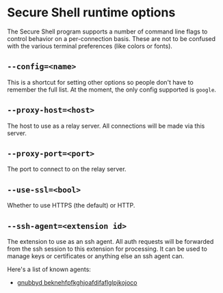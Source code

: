 # Secure Shell runtime options

The Secure Shell program supports a number of command line flags to control
behavior on a per-connection basis.  These are not to be confused with the
various terminal preferences (like colors or fonts).

## `--config=<name>`

This is a shortcut for setting other options so people don't have to remember
the full list.  At the moment, the only config supported is `google`.

## `--proxy-host=<host>`

The host to use as a relay server.  All connections will be made via this
server.

## `--proxy-port=<port>`

The port to connect to on the relay server.

## `--use-ssl=<bool>`

Whether to use HTTPS (the default) or HTTP.

## `--ssh-agent=<extension id>`

The extension to use as an ssh agent.  All auth requests will be forwarded
from the ssh session to this extension for processing.  It can be used to
manage keys or certificates or anything else an ssh agent can.

Here's a list of known agents:

* [gnubbyd beknehfpfkghjoafdifaflglpjkojoco](https://chrome.google.com/webstore/detail/beknehfpfkghjoafdifaflglpjkojoco)
